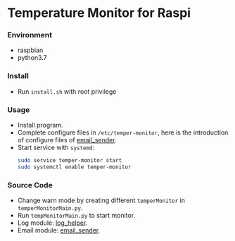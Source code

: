 # Temperature Monitor for Raspi

### Environment
- raspbian
- python3.7

### Install
- Run `install.sh` with root privilege

### Usage
- Install program.
- Complete configure files in `/etc/temper-monitor`, here is the introduction of configure files of [email_sender](src/email_sender/readme.md).
- Start service with `systemd`:
    ```bash
    sudo service temper-monitor start
    sudo systemctl enable temper-monitor
    ```

### Source Code
- Change warn mode by creating different `temperMonitor` in `temperMonitorMain.py`.
- Run `tempMonitorMain.py` to start monitor.
- Log module: [log_helper](src/log_helper/readme.md).
- Email module: [email_sender](src/email_sender/readme.md).


